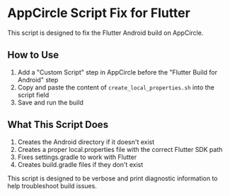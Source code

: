 # AppCircle Script Fix for Flutter

This script is designed to fix the Flutter Android build on AppCircle.

## How to Use

1. Add a "Custom Script" step in AppCircle before the "Flutter Build for Android" step
2. Copy and paste the content of `create_local_properties.sh` into the script field
3. Save and run the build

## What This Script Does

1. Creates the Android directory if it doesn't exist
2. Creates a proper local.properties file with the correct Flutter SDK path
3. Fixes settings.gradle to work with Flutter
4. Creates build.gradle files if they don't exist

This script is designed to be verbose and print diagnostic information to help troubleshoot build issues.
